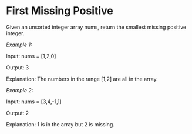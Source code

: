 # First Missing Positive

Given an unsorted integer array nums, return the smallest missing positive integer.

*Example 1:*

Input: nums = [1,2,0]

Output: 3

Explanation: The numbers in the range [1,2] are all in the array.

*Example 2:*

Input: nums = [3,4,-1,1]

Output: 2

Explanation: 1 is in the array but 2 is missing.